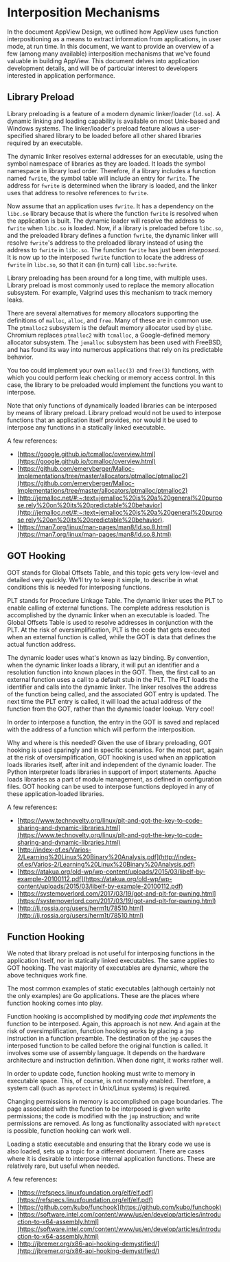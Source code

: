 # Interposition Mechanisms

In the document AppView Design, we outlined how AppView uses function interpositioning as a means to extract information from applications, in user mode, at run time. In this document, we want to provide an overview of a few (among many available) interposition mechanisms that we&#39;ve found valuable in building AppView. This document delves into application development details, and will be of particular interest to developers interested in application performance.

## Library Preload

Library preloading is a feature of a modern dynamic linker/loader (`ld.so`). A dynamic linking and loading capability is available on most Unix-based and Windows systems. The linker/loader&#39;s preload feature allows a user-specified shared library to be loaded before all other shared libraries required by an executable.

The dynamic linker resolves external addresses for an executable, using the symbol namespace of libraries as they are loaded. It loads the symbol namespace in library load order. Therefore, if a library includes a function named `fwrite`, the symbol table will include an entry for `fwrite`. The address for `fwrite` is determined when the library is loaded, and the linker uses that address to resolve references to `fwrite`.

Now assume that an application uses `fwrite`. It has a dependency on the `libc.so` library because that is where the function `fwrite` is resolved when the application is built. The dynamic loader will resolve the address to `fwrite` when `libc.so` is loaded. Now, if a library is preloaded before `libc.so`, and the preloaded library defines a function `fwrite`, the dynamic linker will resolve `fwrite`&#39;s address to the preloaded library instead of using the address to `fwrite` in `libc.so`. The function `fwrite` has just been _interposed_. It is now up to the interposed `fwrite` function to locate the address of `fwrite` in `libc.so`, so that it can (in turn) call `libc.so:fwrite`.

Library preloading has been around for a long time, with multiple uses. Library preload is most commonly used to replace the memory allocation subsystem. For example, Valgrind uses this mechanism to track memory leaks.

There are several alternatives for memory allocators supporting the definitions of `malloc`, `alloc`, and `free`. Many of these are in common use. The `ptmalloc2` subsystem is the default memory allocator used by `glibc`. Chromium replaces `ptmalloc2` with `tcmalloc`, a Google-defined memory allocator subsystem. The `jemalloc` subsystem has been used with FreeBSD, and has found its way into numerous applications that rely on its predictable behavior.

You too could implement your own `malloc(3)` and `free(3)` functions, with which you could perform leak checking or memory access control. In this case, the library to be preloaded would implement the functions you want to interpose.

Note that only functions of dynamically loaded libraries can be interposed by means of library preload. Library preload would not be used to interpose functions that an application itself provides, nor would it be used to interpose any functions in a statically linked executable.

A few references:

- [https://google.github.io/tcmalloc/overview.html](https://google.github.io/tcmalloc/overview.html)
- [https://github.com/emeryberger/Malloc-Implementations/tree/master/allocators/ptmalloc/ptmalloc2](https://github.com/emeryberger/Malloc-Implementations/tree/master/allocators/ptmalloc/ptmalloc2)
- [http://jemalloc.net/#:~:text=jemalloc%20is%20a%20general%20purpose,rely%20on%20its%20predictable%20behavior](http://jemalloc.net/#:~:text=jemalloc%20is%20a%20general%20purpose,rely%20on%20its%20predictable%20behavior).
- [https://man7.org/linux/man-pages/man8/ld.so.8.html](https://man7.org/linux/man-pages/man8/ld.so.8.html)

## GOT Hooking 

GOT stands for Global Offsets Table, and this topic gets very low-level and detailed very quickly. We&#39;ll try to keep it simple, to describe in what conditions this is needed for interposing functions.

PLT stands for Procedure Linkage Table. The dynamic linker uses the PLT to enable calling of external functions. The complete address resolution is accomplished by the dynamic linker when an executable is loaded. The Global Offsets Table is used to resolve addresses in conjunction with the PLT. At the risk of oversimplification, PLT is the code that gets executed when an external function is called, while the GOT is data that defines the actual function address.

The dynamic loader uses what&#39;s known as lazy binding. By convention, when the dynamic linker loads a library, it will put an identifier and a resolution function into known places in the GOT. Then, the first call to an external function uses a call to a default stub in the PLT. The PLT loads the identifier and calls into the dynamic linker. The linker resolves the address of the function being called, and the associated GOT entry is updated. The next time the PLT entry is called, it will load the actual address of the function from the GOT, rather than the dynamic loader lookup. Very cool!

In order to interpose a function, the entry in the GOT is saved and replaced with the address of a function which will perform the interposition.

Why and where is this needed? Given the use of library preloading, GOT hooking is used sparingly and in specific scenarios. For the most part, again at the risk of oversimplification, GOT hooking is used when an application loads libraries itself, after init and independent of the dynamic loader. The Python interpreter loads libraries in support of import statements. Apache loads libraries as a part of module management, as defined in configuration files. GOT hooking can be used to interpose functions deployed in any of these application-loaded libraries.

A few references:

- [https://www.technovelty.org/linux/plt-and-got-the-key-to-code-sharing-and-dynamic-libraries.html](https://www.technovelty.org/linux/plt-and-got-the-key-to-code-sharing-and-dynamic-libraries.html)
- [http://index-of.es/Varios-2/Learning%20Linux%20Binary%20Analysis.pdf](http://index-of.es/Varios-2/Learning%20Linux%20Binary%20Analysis.pdf)
- [https://atakua.org/old-wp/wp-content/uploads/2015/03/libelf-by-example-20100112.pdf](https://atakua.org/old-wp/wp-content/uploads/2015/03/libelf-by-example-20100112.pdf)
- [https://systemoverlord.com/2017/03/19/got-and-plt-for-pwning.html](https://systemoverlord.com/2017/03/19/got-and-plt-for-pwning.html)
- [http://lj.rossia.org/users/herm1t/78510.html](http://lj.rossia.org/users/herm1t/78510.html)

## Function Hooking

We noted that library preload is not useful for interposing functions in the application itself, nor in statically linked executables. The same applies to GOT hooking. The vast majority of executables are dynamic, where the above techniques work fine.

The most common examples of static executables (although certainly not the only examples) are Go applications. These are the places where function hooking comes into play.

Function hooking is accomplished by modifying _code that implements_ the function to be interposed. Again, this approach is not new. And again at the risk of oversimplification, function hooking works by placing a `jmp` instruction in a function preamble. The destination of the `jmp` causes the interposed function to be called before the original function is called. It involves some use of assembly language. It depends on the hardware architecture and instruction definition. When done right, it works rather well.

In order to update code, function hooking must write to memory in executable space. This, of course, is not normally enabled. Therefore, a system call (such as `mprotect` in Unix/Linux systems) is required.

Changing permissions in memory is accomplished on page boundaries. The page associated with the function to be interposed is given write permissions; the code is modified with the `jmp` instruction; and write permissions are removed. As long as functionality associated with `mprotect` is possible, function hooking can work well.

Loading a static executable and ensuring that the library code we use is also loaded, sets up a topic for a different document. There are cases where it is desirable to interpose internal application functions. These are relatively rare, but useful when needed.

A few references:

- [https://refspecs.linuxfoundation.org/elf/elf.pdf](https://refspecs.linuxfoundation.org/elf/elf.pdf)
- [https://github.com/kubo/funchook](https://github.com/kubo/funchook)
- [https://software.intel.com/content/www/us/en/develop/articles/introduction-to-x64-assembly.html](https://software.intel.com/content/www/us/en/develop/articles/introduction-to-x64-assembly.html)
- [http://jbremer.org/x86-api-hooking-demystified/](http://jbremer.org/x86-api-hooking-demystified/)
